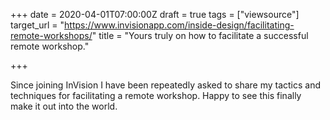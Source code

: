 +++
date = 2020-04-01T07:00:00Z
draft = true
tags = ["viewsource"]
target_url = "https://www.invisionapp.com/inside-design/facilitating-remote-workshops/"
title = "Yours truly on how to facilitate a successful remote workshop."

+++

Since joining InVision I have been repeatedly asked to share my tactics and techniques for facilitating a remote workshop. Happy to see this finally make it out into the world.